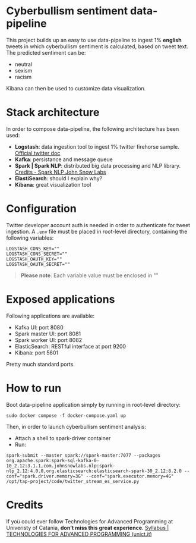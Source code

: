 # Cyberbullism sentiment data-pipeline

This project builds up an easy to use data-pipeline to ingest 1% **english** tweets in which cyberbullism sentiment is calculated, based on tweet text.
The predicted sentiment can be:
* neutral
* sexism
* racism

Kibana can then be used to customize data visualization.
# Stack architecture
In order to compose data-pipeline, the following architecture has been used:
* **Logstash**: data ingestion tool to ingest 1% twitter firehorse sample. [Official twitter doc](https://developer.twitter.com/en/docs/twitter-api/tweets/volume-streams/introduction)
* **Kafka**: persistance and message queue
* **Spark | Spark NLP**: distributed big data processing and NLP library. [Credits - Spark NLP John Snow Labs](https://www.johnsnowlabs.com/install/?utm_term=spark+nlp&utm_campaign=Search+%7C+Spark+NLP&utm_source=adwords&utm_medium=ppc&hsa_acc=7272492311&hsa_cam=12543136013&hsa_grp=140789592609&hsa_ad=605427101989&hsa_src=g&hsa_tgt=aud-1339356085647%3Akwd-314772722845&hsa_kw=spark+nlp&hsa_mt=e&hsa_net=adwords&hsa_ver=3&gclid=CjwKCAjwquWVBhBrEiwAt1KmwsM2wxOv4hTMe3dZUcPFepFLKKPEKRrCsPF8eYnL7pNgb9S4sbdOqxoCwkQQAvD_BwE)
* **ElastiSearch**: should I explain why?
* **Kibana**: great visualization tool
# Configuration

Twitter developer account auth is needed in order to authenticate for tweet ingestion.
A `.env` file must be placed in root-level directory, containing the following variables:
```
LOGSTASH_CONS_KEY=""
LOGSTASH_CONS_SECRET=""
LOGSTASH_OAUTH_KEY=""
LOGSTASH_OAUTH_SECRET=""
```
> **Please note**: Each variable value must be enclosed in ""
# Exposed applications
Following applications are available:
* Kafka UI: port 8080
* Spark master UI: port  8081
* Spark worker UI: port 8082 
* ElasticSearch: RESTful interface at port 9200
* Kibana: port 5601

Pretty much standard ports.
# How to run

Boot data-pipeline application simply by running in root-level directory:
```
sudo docker compose -f docker-compose.yaml up
```
Then, in order to launch cyberbullism sentiment analysis:
* Attach a shell to spark-driver container
* Run:
```
spark-submit --master spark://spark-master:7077 --packages org.apache.spark:spark-sql-kafka-0-10_2.12:3.1.1,com.johnsnowlabs.nlp:spark-nlp_2.12:4.0.0,org.elasticsearch:elasticsearch-spark-30_2.12:8.2.0 --conf="spark.driver.memory=3G" --conf="spark.executor.memory=4G" /opt/tap-project/code/twitter_stream_es_service.py
 ```
 

# Credits
If you could ever follow Technologies for Advanced Programming at Univeristy of Catania, **don't miss this great experience**.
[Syllabus | TECHNOLOGIES FOR ADVANCED PROGRAMMING (unict.it)](http://web.dmi.unict.it/corsi/l-31/insegnamenti/?cod=19115)
